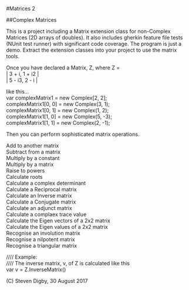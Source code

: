#Matrices 2

##Complex Matrices
  
This is a project including a Matrix extension class for non-Complex Matrices (2D arrays of doubles). It also includes gherkin feature file tests (NUnit test runner) with significant code coverage. The program is just a demo. Extract the extension classes into your project to use the matrix tools.
  
Once you have declared a Matrix, Z, where Z =    
| 3 + i,  1 + i2 |     
| 5 - i3, 2 - i  |     
  
like this...  
            var complexMatrix1 = new Complex[2, 2];  
            complexMatrix1[0, 0] = new Complex(3, 1);  
            complexMatrix1[0, 1] = new Complex(1, 2);  
            complexMatrix1[1, 0] = new Complex(5, -3);  
            complexMatrix1[1, 1] = new Complex(2, -1);  
  
Then you can perform sophisticated matrix operations.   

Add to another matrix   
Subtract from a matrix   
Multiply by a constant   
Multiply by a matrix   
Raise to powers   
Calculate roots   
Calculate a complex determinant     
Calculate a Reciprocal matrix   
Calculate an Inverse matrix   
Calculate a Conjugate matrix   
Calculate an adjunct matrix      
Calculate a complaex trace value   
Calculate the Eigen vectors of a 2x2 matrix  
Calculate the Eigen values of a 2x2 matrix  
Recognise an involution matrix    
Recognise a nilpotent matrix   
Recognise a triangular matrix   

//// Example:   
//// The inverse matrix, v, of Z is calculated like this   
var v = Z.InverseMatrix()   

(C) Steven Digby, 30 August 2017  
